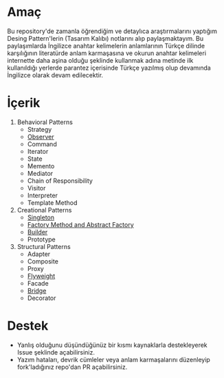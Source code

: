 # Amaç

Bu repository'de zamanla öğrendiğim ve detaylıca araştırmalarını yaptığım Desing Pattern'lerin (Tasarım Kalıbı) notlarını
alıp paylaşmaktayım. Bu paylaşımlarda İngilizce anahtar kelimelerin anlamlarının Türkçe dilinde karşılığının literatürde
anlam karmaşasına ve okurun anahtar kelimeleri internette daha aşina olduğu şeklinde kullanmak adına metinde ilk 
kullanıldığı yerlerde parantez içerisinde Türkçe yazılmış olup devamında İngilizce olarak devam edilecektir.

# İçerik

1. Behavioral Patterns
    - Strategy
    - [Observer](./src/behavioral/observer/Observer%20Pattern.md)
    - Command
    - Iterator
    - State
    - Memento
    - Mediator
    - Chain of Responsibility
    - Visitor
    - Interpreter
    - Template Method
2. Creational Patterns
    - [Singleton](./src/creational/singleton/Singleton%20Pattern.md)
    - [Factory Method and Abstract Factory](./src/creational/factory-method-ve-abstract-factory/Factory%20Method%20ve%20Abstract%20Factory%20Pattern.md)
    - [Builder](./src/creational/builder/Builder%20Pattern.md)
    - Prototype
3. Structural Patterns
    - Adapter
    - Composite
    - Proxy
    - [Flyweight](./src/structural/flyweight/Flyweight%20Pattern.md)
    - Facade
    - [Bridge](./src/structural/bridge/Bridge%20Pattern.md)
    - Decorator


# Destek

- Yanlış olduğunu düşündüğünüz bir kısmı kaynaklarla destekleyerek Issue şeklinde açabilirsiniz.
- Yazım hataları, devrik cümleler veya anlam karmaşalarını düzenleyip fork'ladığınız repo'dan PR açabilirsiniz.